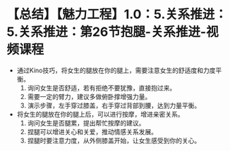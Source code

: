 # 【总结】【魅力工程】1.0：5.关系推进：5.关系推进：第26节抱腿-关系推进-视频课程

-   通过Kino技巧，将女生的腿放在你的腿上，需要注意女生的舒适度和力度平衡。
    1.  询问女生是否舒适，若有拒绝不要犹豫，直接抱过来。
    2.  需要一定的臂力，建议多做俯卧撑增强力量。
    3.  演示步骤，左手穿过膝盖，右手穿过背部到腰，达到力量平衡。
-   将女生的腿放在你的腿上后，可以进行按摩，增进亲密关系。
    1.  询问女生是否腿累，提出帮忙按摩的建议。
    2.  捏腿可以增进关心和关爱，推动情感关系发展。
    3.  捏腿时要注意力度，从外侧膝盖开始，让女生感受到你的关心。